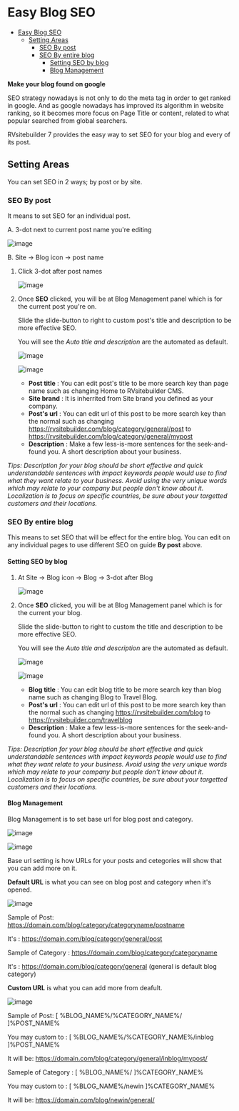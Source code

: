 # Easy Blog SEO

- [Easy Blog SEO](#easy-blog-seo)
  - [Setting Areas](#setting-areas)
    - [SEO By post](#seo-by-post)
    - [SEO By entire blog](#seo-by-entire-blog)
      - [Setting SEO by blog](#setting-seo-by-blog)
      - [Blog Management](#blog-management)

**Make your blog found on google**

SEO strategy nowadays is not only to do the meta tag in order to get ranked in google. And as google nowadays has improved its algorithm in website ranking, so it becomes more focus on Page Title or content, related to what popular searched from global searchers.

RVsitebuilder 7 provides the easy way to set SEO for your blog and every of its post.

## Setting Areas

You can set SEO in 2 ways; by post or by site.

### SEO By post

It means to set SEO for an individual post.

A. 3-dot next to current post name you're editing

![image](images/blog_seo/img_seo_by_post_01.png)

B. Site -> Blog icon -> post name

1. Click 3-dot after post names

    ![image](images/blog_seo/img_seo_by_post_02.png)


2. Once **SEO** clicked, you will be at Blog Management panel which is for the current post you're on.

    Slide the slide-button to right to custom post's title and description to be more effective SEO.

    You will see the *Auto title and description* are the automated as default.

    ![image](images/blog_seo/img_seo_by_post_03_setting_01.png)

    ![image](images/blog_seo/img_seo_by_post_04_setting_02.png)

   - **Post title** : You can edit post's title to be more search key than page name such as changing Home to RVsitebuilder CMS.
   - **Site brand** : It is inherrited from Site brand you defined as your company.
   - **Post's url** : You can edit url of this post to be more search key than the normal such as changing https://rvsitebuilder.com/blog/category/general/post to https://rvsitebuilder.com/blog/category/general/mypost
   - **Description** : Make a few less-is-more sentences for the seek-and-found you. A short description about your business.

 *Tips: Description for your blog should be short effective and quick understandable sentences with impact keywords people would use to find what they want relate to your business. Avoid using the very unique words which may relate to your company but people don't know about it. Localization is to focus on specific countries, be sure about your targetted customers and their locations.*

### SEO By entire blog

This means to set SEO that will be effect for the entire blog. You can edit on any individual pages to use different SEO on guide **By post** above.


#### Setting SEO by blog

1. At Site -> Blog icon -> Blog -> 3-dot after Blog

    ![image](images/blog_seo/img_seo_by_blog_01.png)

2. Once **SEO** clicked, you will be at Blog Management panel which is for the current your blog.

    Slide the slide-button to right to custom the title and description to be more effective SEO.

    You will see the *Auto title and description* are the automated as default.

    ![image](images/blog_seo/img_seo_by_blog_01_02.png)

    ![image](images/blog_seo/img_seo_by_blog_01_03.png)

      - **Blog title** : You can edit blog title to be more search key than blog name such as changing Blog to Travel Blog.
      - **Post's url** : You can edit url of this post to be more search key than the normal such as changing https://rvsitebuilder.com/blog to https://rvsitebuilder.com/travelblog
      - **Description** : Make a few less-is-more sentences for the seek-and-found you. A short description about your business.

  *Tips: Description for your blog should be short effective and quick understandable sentences with impact keywords people would use to find what they want relate to your business. Avoid using the very unique words which may relate to your company but people don't know about it. Localization is to focus on specific countries, be sure about your targetted customers and their locations.*


#### Blog Management

Blog Management is to set base url for blog post and category.

![image](images/blog_seo/img_seo_by_blog_02_click_management.png)

![image](images/blog_seo/img_seo_by_blog_03_management.png)

Base url setting is how URLs for your posts and cetegories will show that you can add more on it.


**Default URL** is what you can see on blog post and category when it's opened.

![image](images/blog_seo/img_seo_by_blog_04_default.png)

Sample of Post: https://domain.com/blog/category/categoryname/postname 

It's : https://domain.com/blog/category/general/post


Sample of Category : https://domain.com/blog/category/categoryname

It's : https://domain.com/blog/category/general (general is default blog category)


**Custom URL** is what you can add more from deafult.

![image](images/blog_seo/img_seo_by_blog_05_custom.png)

Sample of Post: [ %BLOG_NAME%/%CATEGORY_NAME%/ ]%POST_NAME%

You may custom to : [ %BLOG_NAME%/%CATEGORY_NAME%/inblog ]%POST_NAME%

It will be: https://domain.com/blog/category/general/inblog/mypost/


Sameple of Category : [ %BLOG_NAME%/ ]%CATEGORY_NAME%

You may custom to : [ %BLOG_NAME%/newin ]%CATEGORY_NAME%

It will be: https://domain.com/blog/newin/general/